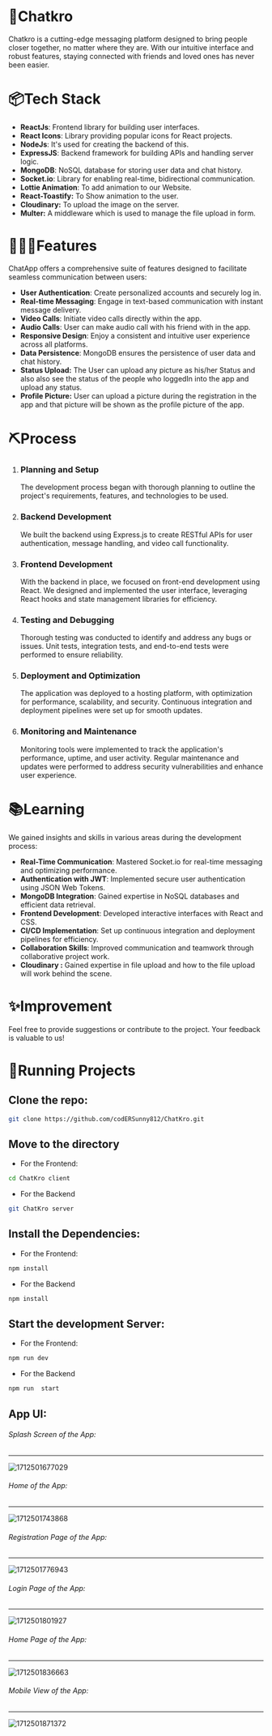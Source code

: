 # 💬Chatkro

Chatkro is a cutting-edge messaging platform designed to bring people closer together, no matter where they are. With our intuitive interface and robust features, staying connected with friends and loved ones has never been easier.

# 📦Tech Stack

- **ReactJs**: Frontend library for building user interfaces.
- **React Icons**: Library providing popular icons for React projects.
- **NodeJs**: It's used for creating the backend of this.
- **ExpressJS**: Backend framework for building APIs and handling server logic.
- **MongoDB**: NoSQL database for storing user data and chat history.
- **Socket.io**: Library for enabling real-time, bidirectional communication.
- **Lottie Animation**: To add animation to our Website.
- **React-Toastify:** To Show animation to the user.
- **Cloudinary:** To upload the image on the server.
- **Multer:** A middleware which is used to  manage the file upload in form.

# 👨🏼‍🍳Features

ChatApp offers a comprehensive suite of features designed to facilitate seamless communication between users:

- **User Authentication**: Create personalized accounts and securely log in.
- **Real-time Messaging**: Engage in text-based communication with instant message delivery.
- **Video Calls**: Initiate video calls directly within the app.
- **Audio Calls**: User can make audio call with his friend with in the app.
- **Responsive Design**: Enjoy a consistent and intuitive user experience across all platforms.
- **Data Persistence**: MongoDB ensures the persistence of user data and chat history.
- **Status Upload:** The User can upload any picture as his/her Status and  also also see the status of  the people who loggedIn into the app and upload any status.
- **Profile Picture:** User can upload a picture during the registration in the app and that picture will be shown as the profile picture of the app.

# ⛏️Process

1. ### Planning and Setup

   The development process began with thorough planning to outline the project's requirements, features, and technologies to be used.
2. ### Backend Development

   We built the backend using Express.js to create RESTful APIs for user authentication, message handling, and video call functionality.
3. ### Frontend Development

   With the backend in place, we focused on front-end development using React. We designed and implemented the user interface, leveraging React hooks and state management libraries for efficiency.
4. ### Testing and Debugging

   Thorough testing was conducted to identify and address any bugs or issues. Unit tests, integration tests, and end-to-end tests were performed to ensure reliability.
5. ### Deployment and Optimization

   The application was deployed to a hosting platform, with optimization for performance, scalability, and security. Continuous integration and deployment pipelines were set up for smooth updates.
6. ### Monitoring and Maintenance

   Monitoring tools were implemented to track the application's performance, uptime, and user activity. Regular maintenance and updates were performed to address security vulnerabilities and enhance user experience.

# 📚Learning

We gained insights and skills in various areas during the development process:

- **Real-Time Communication**: Mastered Socket.io for real-time messaging and optimizing performance.
- **Authentication with JWT**: Implemented secure user authentication using JSON Web Tokens.
- **MongoDB Integration**: Gained expertise in NoSQL databases and efficient data retrieval.
- **Frontend Development**: Developed interactive interfaces with React and CSS.
- **CI/CD Implementation**: Set up continuous integration and deployment pipelines for efficiency.
- **Collaboration Skills**: Improved communication and teamwork through collaborative project work.
- **Cloudinary :** Gained expertise in file upload and how to the file upload will work  behind the scene.

# ✨Improvement

Feel free to provide suggestions or contribute to the project. Your feedback is valuable to us!

# 🚦Running Projects

## Clone the repo:

```bash
git clone https://github.com/codERSunny812/ChatKro.git
```

## Move to the directory

- For the Frontend:

```bash
cd ChatKro client
```

- For the Backend

```bash
git ChatKro server
```

## Install the Dependencies:

- For the Frontend:

```bash
npm install
```

- For the Backend

```bash
npm install
```

## Start the development Server:

- For the Frontend:

```bash
npm run dev
```

- For the Backend

```bash
npm run  start
```


## App UI:

###### Splash Screen of the App:

---



![1712501677029](image/README/1712501677029.png)


###### Home of the App:

---



![1712501743868](image/README/1712501743868.png)


###### Registration Page  of the App:

---



![1712501776943](image/README/1712501776943.png)


###### Login Page of the App:

---



![1712501801927](image/README/1712501801927.png)


###### Home Page of the App:

---



![1712501836663](image/README/1712501836663.png)



###### Mobile View of the App:

---



![1712501871372](image/README/1712501871372.png)
